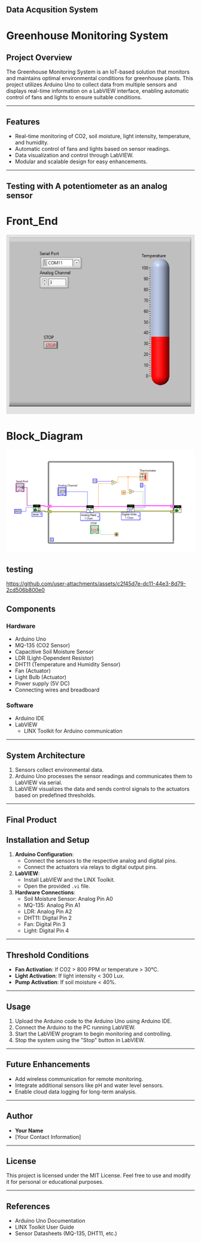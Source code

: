 ## Data Acqusition System

# Greenhouse Monitoring System

## **Project Overview**
The Greenhouse Monitoring System is an IoT-based solution that monitors and maintains optimal environmental conditions for greenhouse plants. This project utilizes Arduino Uno to collect data from multiple sensors and displays real-time information on a LabVIEW interface, enabling automatic control of fans and lights to ensure suitable conditions.

---

## **Features**
- Real-time monitoring of CO2, soil moisture, light intensity, temperature, and humidity.
- Automatic control of fans and lights based on sensor readings.
- Data visualization and control through LabVIEW.
- Modular and scalable design for easy enhancements.

---
## Testing with A potentiometer as an analog sensor

# **Front_End**

<img src ="/Assets/Vi2.1.png">

# **Block_Diagram**

<img src ="/Assets/VI2.png">

## **testing**

https://github.com/user-attachments/assets/c2f45d7e-dc11-44e3-8d79-2cd506b800e0

## **Components**
### **Hardware**
- Arduino Uno
- MQ-135 (CO2 Sensor)
- Capacitive Soil Moisture Sensor
- LDR (Light-Dependent Resistor)
- DHT11 (Temperature and Humidity Sensor)
- Fan (Actuator)
- Light Bulb (Actuator)
- Power supply (5V DC)
- Connecting wires and breadboard

### **Software**
- Arduino IDE
- LabVIEW
  - LINX Toolkit for Arduino communication

---

## **System Architecture**
1. Sensors collect environmental data.
2. Arduino Uno processes the sensor readings and communicates them to LabVIEW via serial.
3. LabVIEW visualizes the data and sends control signals to the actuators based on predefined thresholds.

---


## **Final Product**

## **Installation and Setup**
1. **Arduino Configuration**:
   - Connect the sensors to the respective analog and digital pins.
   - Connect the actuators via relays to digital output pins.
2. **LabVIEW**:
   - Install LabVIEW and the LINX Toolkit.
   - Open the provided `.vi` file.
3. **Hardware Connections**:
   - Soil Moisture Sensor: Analog Pin A0
   - MQ-135: Analog Pin A1
   - LDR: Analog Pin A2
   - DHT11: Digital Pin 2
   - Fan: Digital Pin 3
   - Light: Digital Pin 4

---

## **Threshold Conditions**
- **Fan Activation**: If CO2 > 800 PPM or temperature > 30°C.
- **Light Activation**: If light intensity < 300 Lux.
- **Pump Activation**: If soil moisture < 40%.

---

## **Usage**
1. Upload the Arduino code to the Arduino Uno using Arduino IDE.
2. Connect the Arduino to the PC running LabVIEW.
3. Start the LabVIEW program to begin monitoring and controlling.
4. Stop the system using the "Stop" button in LabVIEW.

---

## **Future Enhancements**
- Add wireless communication for remote monitoring.
- Integrate additional sensors like pH and water level sensors.
- Enable cloud data logging for long-term analysis.

---

## **Author**
- **Your Name**
- [Your Contact Information]

---

## **License**
This project is licensed under the MIT License. Feel free to use and modify it for personal or educational purposes.

---

## **References**
- Arduino Uno Documentation
- LINX Toolkit User Guide
- Sensor Datasheets (MQ-135, DHT11, etc.)
